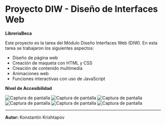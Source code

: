 # Proyecto DIW - Diseño de Interfaces Web

**LibreriaBeca**

Este proyecto es la tarea del Módulo Diseño Interfaces Web (DIW). En esta tarea se trabajaron los siguientes aspectos:

- Diseño de página web
- Creación de maqueta con HTML y CSS
- Creación de contenido multimedia
- Animaciones web
- Funciones interactivas con uso de JavaScript

**Nivel de Accesibilidad**

![Captura de pantalla](images/1.png)
![Captura de pantalla](images/2.png)
![Captura de pantalla](images/3.png)
![Captura de pantalla](images/4.png)
![Captura de pantalla](images/5.png)
![Captura de pantalla](images/6.png)


---
**Autor:** Konstantin Krishtapov

